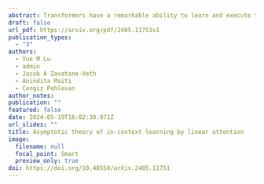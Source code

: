 ```yaml
---
abstract: Transformers have a remarkable ability to learn and execute tasks based on examples provided within the input itself, without explicit prior training. It has been argued that this capability, known as in-context learning, is a cornerstone of Transformers’ success, yet questions about the necessary sample complexity, pretraining task diversity, and context length for successful ICL remain unresolved. Here, we provide a precise answer to these questions in an exactly solvable model of ICL of a linear regression task by linear attention. We derive sharp asymptotics for the learning curve in a phenomenologically-rich scaling regime where the token dimension is taken to infinity; the context length and pretraining task diversity scale proportionally with the token dimension; and the number of pretraining examples scales quadratically. We demonstrate a double-descent learning curve with increasing pretraining examples, and uncover a phase transition in the model’s behavior between low and high task diversity regimes. In the low diversity regime, the model tends toward memorization of training tasks, whereas in the high diversity regime, it achieves genuine in-context learning and generalization beyond the scope of pretrained tasks. These theoretical insights are empirically validated through experiments with both linear attention and full nonlinear Transformer architectures.
draft: false
url_pdf: https://arxiv.org/pdf/2405.11751v1
publication_types:
  - "3"
authors:
  - Yue M Lu
  - admin
  - Jacob A Zavatone-Veth
  - Anindita Maiti
  - Cengiz Pehlevan
author_notes:
publication: ""
featured: false
date: 2024-05-19T16:02:38.971Z
url_slides: ""
title: Asymptotic theory of in-context learning by linear attention
image:
  filename: null
  focal_point: Smart
  preview_only: true
doi: https://doi.org/10.48550/arXiv.2405.11751
---
```

